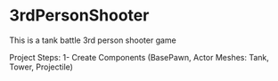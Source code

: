 # 3rdPersonShooter
This is a tank battle 3rd person shooter game

Project Steps:
1- Create Components (BasePawn, Actor Meshes: Tank, Tower, Projectile)

